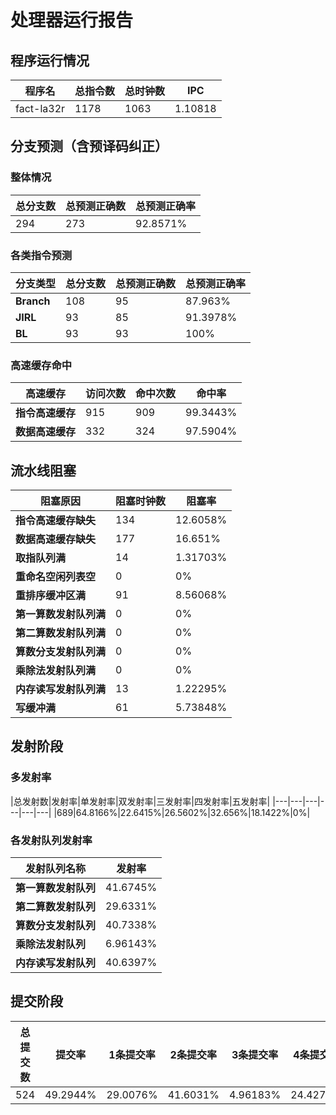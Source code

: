 # 处理器运行报告
## 程序运行情况
|程序名|总指令数|总时钟数|IPC|
|---|---|---|---|
|fact-la32r|1178|1063|1.10818|

## 分支预测（含预译码纠正）
### 整体情况
|总分支数|总预测正确数|总预测正确率|
|---|---|---|
|294|273|92.8571%|

### 各类指令预测
|分支类型|总分支数|总预测正确数|总预测正确率|
|---|---|---|---|
|**Branch**| 108 | 95 | 87.963%|
|**JIRL**| 93 | 85 | 91.3978%|
|**BL**| 93 | 93 | 100%|

### 高速缓存命中
|高速缓存|访问次数|命中次数|命中率|
|---|---|---|---|
|**指令高速缓存**| 915 | 909 | 99.3443%|
|**数据高速缓存**| 332 | 324 | 97.5904%|
## 流水线阻塞
|阻塞原因|阻塞时钟数|阻塞率|
|---|---|---|
|**指令高速缓存缺失**| 134 | 12.6058%|
|**数据高速缓存缺失**| 177 | 16.651%|
|**取指队列满**| 14 | 1.31703%|
|**重命名空闲列表空**|0 | 0%|
|**重排序缓冲区满**|91 | 8.56068%|
|**第一算数发射队列满**|0 | 0%|
|**第二算数发射队列满**|0 | 0%|
|**算数分支发射队列满**|0 | 0%|
|**乘除法发射队列满**|0 | 0%|
|**内存读写发射队列满**|13 | 1.22295%|
|**写缓冲满**|61 | 5.73848%|

## 发射阶段
### 多发射率
|总发射数|发射率|单发射率|双发射率|三发射率|四发射率|五发射率|
|---|---|---|---|---|---|
|689|64.8166%|22.6415%|26.5602%|32.656%|18.1422%|0%|

### 各发射队列发射率
|发射队列名称|发射率|
|---|---|
|**第一算数发射队列**|41.6745%|
|**第二算数发射队列**|29.6331%|
|**算数分支发射队列**|40.7338%|
|**乘除法发射队列**|6.96143%|
|**内存读写发射队列**|40.6397%|

## 提交阶段
|总提交数|提交率|1条提交率|2条提交率|3条提交率|4条提交率|
|---|---|---|---|---|---|
|524|49.2944%|29.0076%|41.6031%|4.96183%|24.4275%|
